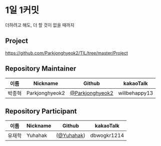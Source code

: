 # 1일 1커밋 
더하려고 해도, 더 할 것이 없을 때까지

## Project
https://github.com/Parkjonghyeok2/TIL/tree/master/Project


##  Repository Maintainer

| 이름   | Nickname | Github                               | kakaoTalk |
| ------ | -------- | ------------------------------------ | --------- |
| 박종혁 | Parkjonghyeok2 | [@Parkjonghyeok2](https://github.com/Parkjonghyeok2) | willbehappy13 |


##  Repository Participant

| 이름   | Nickname | Github                               | kakaoTalk |
| ------ | -------- | ------------------------------------ | --------- |
| 유재학 | Yuhahak | ([@Yuhahak](https://github.com/Yuhahak)) | dbwogkr1214 |